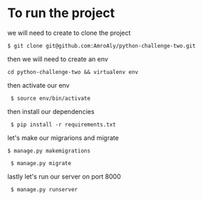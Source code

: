 # To run the project
we will need to create to clone the project

` $ git clone git@github.com:AmroAly/python-challenge-two.git `

then we will need to create an env

`cd python-challenge-two && virtualenv env`

then activate our env

` $ source env/bin/activate`

then install our dependencies

` $ pip install -r requirements.txt` 

let's make our migrarions and migrate

` $ manage.py makemigrations `

` $ manage.py migrate`

lastly let's run our server on port 8000

` $ manage.py runserver`